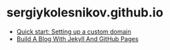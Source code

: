 # sergiykolesnikov.github.io
* [Quick start: Setting up a custom domain](https://help.github.com/articles/quick-start-setting-up-a-custom-domain/)
* [Build A Blog With Jekyll And GitHub Pages](https://www.smashingmagazine.com/2014/08/build-blog-jekyll-github-pages/)
